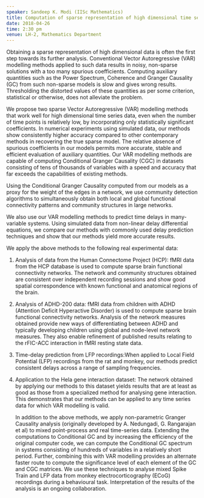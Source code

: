 ```yaml
---
speaker: Sandeep K. Modi (IISc Mathematics)
title: Computation of sparse representation of high dimensional time series data and experimental applications
date: 2018-04-26
time: 2:30 pm
venue: LH-2, Mathematics Department
---
```


Obtaining a sparse representation of high dimensional data is often the first step towards its further analysis. Conventional Vector Autoregressive (VAR) modelling methods applied to such data results in
noisy, non-sparse solutions with a too many spurious coefficients. Computing auxiliary quantities such as the Power Spectrum, Coherence and Granger Causality (GC) from such non-sparse models is slow and
gives wrong results. Thresholding the distorted values of these quantities as per some criterion, statistical or otherwise, does not alleviate the problem.

We propose two sparse Vector Autoregressive (VAR) modelling methods that work well for high dimensional time series data, even when the number of time points is relatively low, by incorporating only
statistically significant coefficients. In numerical experiments using simulated data, our methods show consistently higher accuracy compared to other contemporary methods in recovering the true sparse
model. The relative absence of spurious coefficients in our models permits more accurate, stable and efficient evaluation of auxiliary quantities. Our VAR modelling methods are capable of computing
Conditional Granger Causality (CGC) in datasets consisting of tens of thousands of variables with a speed and accuracy that far exceeds the capabilities of existing methods.

Using the Conditional Granger Causality computed from our models as a proxy for the weight of the edges in a network, we use community detection algorithms to simultaneously obtain both local and global
functional connectivity patterns and community structures in large networks.

We also use our VAR modelling methods to predict time delays in many-variable systems. Using simulated data from non-linear delay differential equations, we compare our methods with commonly used delay
prediction techniques and show that our methods yield more accurate results.

We apply the above methods to the following real experimental data:

  1. Analysis of data from the Human Connectome Project (HCP):  fMRI data from the HCP database is used to compute sparse brain functional connectivity networks. The network and community structures obtained
     are consistent over independent recording sessions and show good spatial correspondence with known functional and anatomical regions of the brain.
  2. Analysis of ADHD-200 data:  fMRI data from children with ADHD (Attention Deficit Hyperactive Disorder) is used to compute sparse brain functional connectivity networks. Analysis of the network measures
     obtained provide new ways of differentiating between ADHD and typically developing children using global and node-level network measures. They also enable refinement of published results relating to the
     rFIC-ACC interaction in fMRI resting state data.
  3. Time-delay prediction from LFP recordings:When applied to Local Field Potential (LFP) recordings from the rat and monkey, our methods predict consistent delays across a range of sampling frequencies.
  4. Application to the Hela gene interaction dataset: The network obtained by applying our methods to this dataset yields results that are at least as good as those from a specialized method for analysing
     gene interaction. This demonstrates that our methods can be applied to any time series data for which VAR modelling is valid.

     In addition to the above methods, we apply non-parametric Granger Causality analysis (originally developed by A. Nedungadi, G. Rangarajan et al) to mixed point-process and real time-series data.
     Extending the computations to Conditional GC and by increasing the efficiency of the original computer code, we can compute the Conditional GC spectrum in systems consisting of hundreds of variables in a
     relatively short period. Further, combining this with VAR modelling provides an alternate faster route to compute the significance level of each element of the GC and CGC matrices. We use these
     techniques to analyse mixed Spike Train and LFP data from monkey electrocorticography (ECoG) recordings during a behavioural task. Interpretation of the results of the analysis is an ongoing
     collaboration.
